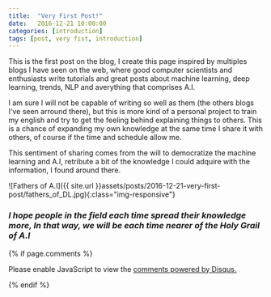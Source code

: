 ```yaml
---
title:  "Very First Post!"
date:   2016-12-21 10:00:00
categories: [introduction]
tags: [post, very fist, introduction]
---
```

This is the first post on the blog, I create this page inspired by multiples blogs I have seen on the web, where good computer scientists and enthusiasts write tutorials and great posts about machine learning, deep learning, trends, NLP and averything that comprises A.I.

I am sure I will not be capable of writing so well as them (the others blogs I've seen arround there), but this is more kind of a personal project to train my english and try to get the feeling behind explaining things to others.
This is a chance of expanding my own knowledge at the same time I share it with others, of course if the time and schedule allow me. 

This sentiment of sharing comes from the will to democratize the machine learning and A.I, retribute a bit of the knowledge I could adquire with the information, I found around there.


![Fathers of A.I]({{ site.url }}assets/posts/2016-12-21-very-first-post/fathers_of_DL.jpg){:class="img-responsive"}

### *I hope people in the field each time spread their knowledge more, In that way, we will be each time nearer of the Holy Grail of A.I*

{% if page.comments %}


<div id="disqus_thread"></div>
<script>
    /**
     *  RECOMMENDED CONFIGURATION VARIABLES: EDIT AND UNCOMMENT THE SECTION BELOW TO INSERT DYNAMIC VALUES FROM YOUR PLATFORM OR CMS.
     *  LEARN WHY DEFINING THESE VARIABLES IS IMPORTANT: https://disqus.com/admin/universalcode/#configuration-variables
     */
    /*
    var disqus_config = function () {
        this.page.url = PAGE_URL;  // Replace PAGE_URL with your page's canonical URL variable
        this.page.identifier = PAGE_IDENTIFIER; // Replace PAGE_IDENTIFIER with your page's unique identifier variable
    };
    */
    (function() {  // REQUIRED CONFIGURATION VARIABLE: EDIT THE SHORTNAME BELOW
        var d = document, s = d.createElement('script');
        
        s.src = '//EXAMPLE.disqus.com/embed.js';  // IMPORTANT: Replace EXAMPLE with your forum shortname!
        
        s.setAttribute('data-timestamp', +new Date());
        (d.head || d.body).appendChild(s);
    })();
</script>
<noscript>Please enable JavaScript to view the <a href="https://disqus.com/?ref_noscript" rel="nofollow">comments powered by Disqus.</a></noscript>

{% endif %}
